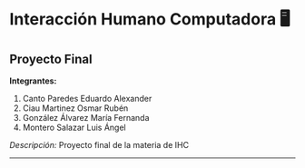 # **Interacción Humano Computadora** 🖥️

## Proyecto Final 

**Integrantes:**
1. Canto Paredes Eduardo Alexander
2. Ciau Martinez Osmar Rubén
3. González Álvarez María Fernanda
4. Montero Salazar Luis Ángel

*Descripción:*
Proyecto final de la materia de IHC

---
